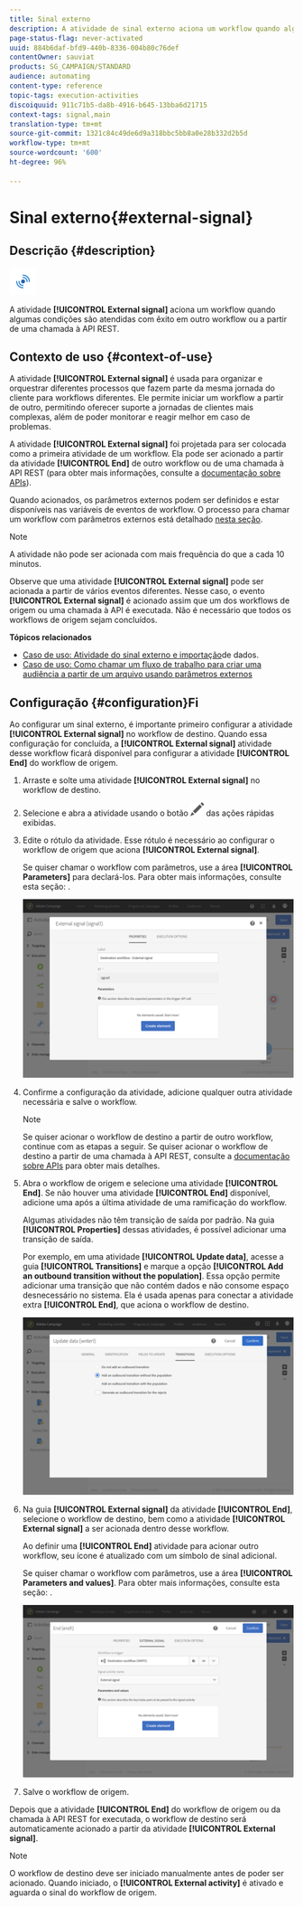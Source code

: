 ```yaml
---
title: Sinal externo
description: A atividade de sinal externo aciona um workflow quando algumas condições são atendidas com êxito em outro workflow.
page-status-flag: never-activated
uuid: 884b6daf-bfd9-440b-8336-004b80c76def
contentOwner: sauviat
products: SG_CAMPAIGN/STANDARD
audience: automating
content-type: reference
topic-tags: execution-activities
discoiquuid: 911c71b5-da8b-4916-b645-13bba6d21715
context-tags: signal,main
translation-type: tm+mt
source-git-commit: 1321c84c49de6d9a318bbc5bb8a0e28b332d2b5d
workflow-type: tm+mt
source-wordcount: '600'
ht-degree: 96%

---
```



# Sinal externo{#external-signal}

## Descrição {#description}

![](assets/signal.png)

A atividade **[!UICONTROL External signal]** aciona um workflow quando algumas condições são atendidas com êxito em outro workflow ou a partir de uma chamada à API REST.

## Contexto de uso {#context-of-use}

A atividade **[!UICONTROL External signal]** é usada para organizar e orquestrar diferentes processos que fazem parte da mesma jornada do cliente para workflows diferentes. Ele permite iniciar um workflow a partir de outro, permitindo oferecer suporte a jornadas de clientes mais complexas, além de poder monitorar e reagir melhor em caso de problemas.

A atividade **[!UICONTROL External signal]** foi projetada para ser colocada como a primeira atividade de um workflow. Ela pode ser acionado a partir da atividade **[!UICONTROL End]** de outro workflow ou de uma chamada à API REST (para obter mais informações, consulte a [documentação sobre APIs](../../api/using/triggering-a-signal-activity.md)).

Quando acionados, os parâmetros externos podem ser definidos e estar disponíveis nas variáveis de eventos de workflow. O processo para chamar um workflow com parâmetros externos está detalhado [nesta seção](../../automating/using/calling-a-workflow-with-external-parameters.md).

>[!NOTE]
>
>A atividade não pode ser acionada com mais frequência do que a cada 10 minutos.

Observe que uma atividade **[!UICONTROL External signal]** pode ser acionada a partir de vários eventos diferentes. Nesse caso, o evento **[!UICONTROL External signal]** é acionado assim que um dos workflows de origem ou uma chamada à API é executada. Não é necessário que todos os workflows de origem sejam concluídos.

**Tópicos relacionados**

* [Caso de uso: Atividade do sinal externo e importação](../../automating/using/external-signal-data-import.md)de dados.
* [Caso de uso: Como chamar um fluxo de trabalho para criar uma audiência a partir de um arquivo usando parâmetros externos](../../automating/using/use-case-calling-workflow.md)

## Configuração {#configuration}Fi

Ao configurar um sinal externo, é importante primeiro configurar a atividade **[!UICONTROL External signal]** no workflow de destino. Quando essa configuração for concluída, a **[!UICONTROL External signal]** atividade desse workflow ficará disponível para configurar a atividade **[!UICONTROL End]** do workflow de origem.

1. Arraste e solte uma atividade **[!UICONTROL External signal]** no workflow de destino.
1. Selecione e abra a atividade usando o botão ![](assets/edit_darkgrey-24px.png) das ações rápidas exibidas.
1. Edite o rótulo da atividade. Esse rótulo é necessário ao configurar o workflow de origem que aciona **[!UICONTROL External signal]**.

   Se quiser chamar o workflow com parâmetros, use a área **[!UICONTROL Parameters]** para declará-los. Para obter mais informações, consulte esta seção: [](../../automating/using/declaring-parameters-external-signal.md).

   ![](assets/external_signal_configuration.png)

1. Confirme a configuração da atividade, adicione qualquer outra atividade necessária e salve o workflow.

   >[!NOTE]
   >
   >Se quiser acionar o workflow de destino a partir de outro workflow, continue com as etapas a seguir. Se quiser acionar o workflow de destino a partir de uma chamada à API REST, consulte a [documentação sobre APIs](../../api/using/triggering-a-signal-activity.md) para obter mais detalhes.

1. Abra o workflow de origem e selecione uma atividade **[!UICONTROL End]**. Se não houver uma atividade **[!UICONTROL End]** disponível, adicione uma após a última atividade de uma ramificação do workflow.

   Algumas atividades não têm transição de saída por padrão. Na guia **[!UICONTROL Properties]** dessas atividades, é possível adicionar uma transição de saída.

   Por exemplo, em uma atividade **[!UICONTROL Update data]**, acesse a guia **[!UICONTROL Transitions]** e marque a opção **[!UICONTROL Add an outbound transition without the population]**. Essa opção permite adicionar uma transição que não contém dados e não consome espaço desnecessário no sistema. Ela é usada apenas para conectar a atividade extra **[!UICONTROL End]**, que aciona o workflow de destino.

   ![](assets/external_signal_empty_transition.png)

1. Na guia **[!UICONTROL External signal]** da atividade **[!UICONTROL End]**, selecione o workflow de destino, bem como a atividade **[!UICONTROL External signal]** a ser acionada dentro desse workflow.

   Ao definir uma **[!UICONTROL End]** atividade para acionar outro workflow, seu ícone é atualizado com um símbolo de sinal adicional.

   Se quiser chamar o workflow com parâmetros, use a área **[!UICONTROL Parameters and values]**. Para obter mais informações, consulte esta seção: [](../../automating/using/defining-parameters-calling-workflow.md).

   ![](assets/external_signal_end.png)

1. Salve o workflow de origem.

Depois que a atividade **[!UICONTROL End]** do workflow de origem ou da chamada à API REST for executada, o workflow de destino será automaticamente acionado a partir da atividade **[!UICONTROL External signal]**.

>[!NOTE]
>
>O workflow de destino deve ser iniciado manualmente antes de poder ser acionado. Quando iniciado, o **[!UICONTROL External activity]** é ativado e aguarda o sinal do workflow de origem.
